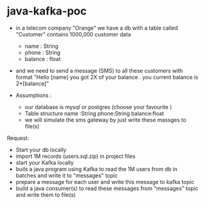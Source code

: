 # java-kafka-poc

- in a telecom company "Orange" we have a db with a table called "Customer" contains 1000,000 customer data 
    - name : String
    - phone : String
    - balance : float
- and we need to send a message (SMS) to all these customers with format "Hello [name] you got 2X of your balance . you current balance is 2*[balance]"


- Assumptions :
  - our database is mysql or postgres (choose your favourite ) 
  - Table structure 
      name :String
      phone:String
      balance:float
  - we will simulate the sms gateway by just write these massges to file(s)
  

Request:
 - Start your db locally
 - import 1M records (users.sql.zip) in project files
 - start your Kafka locally
 - buils a java program using Kafka to read the 1M users from db in batches and write it to "messages" topic
 - prepare a message for each user and write this message to kafka topic 
 - build a java consumer(s) to read these messages from "messages" topic and write them to file(s)
 
 

